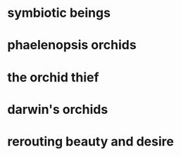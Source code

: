 # symbiotic beings
# phaelenopsis orchids

# the orchid thief 

# darwin's orchids

# rerouting beauty and desire

